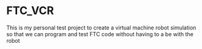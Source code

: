 # FTC_VCR
This is my personal test project to create a virtual machine robot simulation so that we can program and test FTC code without having to a be with the robot
